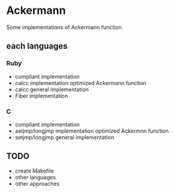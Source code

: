 Ackermann
=========

Some implementations of Ackermann function

each languages
--------------

### Ruby

* compliant implementation
* calcc implementation optimized Ackermann function
* calcc general implementation
* Fiber implementation

### C

* compliant implementation
* setjmp/longjmp implementation optimized Ackermnn function
* setjmp/longjmp general implementation

TODO
----

* create Makefile
* other languages
* other approaches

